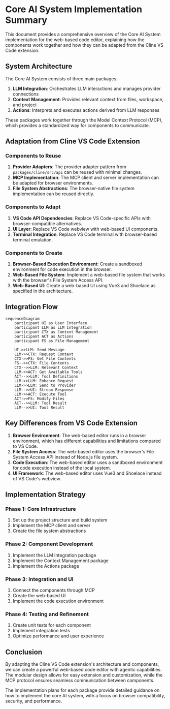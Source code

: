 # Core AI System Implementation Summary

This document provides a comprehensive overview of the Core AI System implementation for the web-based code editor, explaining how the components work together and how they can be adapted from the Cline VS Code extension.

## System Architecture

The Core AI System consists of three main packages:

1. **LLM Integration**: Orchestrates LLM interactions and manages provider connections
2. **Context Management**: Provides relevant context from files, workspace, and project
3. **Actions**: Interprets and executes actions derived from LLM responses

These packages work together through the Model Context Protocol (MCP), which provides a standardized way for components to communicate.

## Adaptation from Cline VS Code Extension

### Components to Reuse

1. **Provider Adapters**: The provider adapter pattern from `packages/cline/src/api` can be reused with minimal changes.
2. **MCP Implementation**: The MCP client and server implementation can be adapted for browser environments.
3. **File System Abstractions**: The browser-native file system implementation can be reused directly.

### Components to Adapt

1. **VS Code API Dependencies**: Replace VS Code-specific APIs with browser-compatible alternatives.
2. **UI Layer**: Replace VS Code webview with web-based UI components.
3. **Terminal Integration**: Replace VS Code terminal with browser-based terminal emulation.

### Components to Create

1. **Browser-Based Execution Environment**: Create a sandboxed environment for code execution in the browser.
2. **Web-Based File System**: Implement a web-based file system that works with the browser's File System Access API.
3. **Web-Based UI**: Create a web-based UI using Vue3 and Shoelace as specified in the architecture.

## Integration Flow

```mermaid
sequenceDiagram
    participant UI as User Interface
    participant LLM as LLM Integration
    participant CTX as Context Management
    participant ACT as Actions
    participant FS as File Management

    UI->>LLM: Send Message
    LLM->>CTX: Request Context
    CTX->>FS: Get File Contents
    FS-->>CTX: File Contents
    CTX-->>LLM: Relevant Context
    LLM->>ACT: Get Available Tools
    ACT-->>LLM: Tool Definitions
    LLM->>LLM: Enhance Request
    LLM->>LLM: Send to Provider
    LLM-->>UI: Stream Response
    LLM->>ACT: Execute Tool
    ACT->>FS: Modify Files
    ACT-->>LLM: Tool Result
    LLM-->>UI: Tool Result
```

## Key Differences from VS Code Extension

1. **Browser Environment**: The web-based editor runs in a browser environment, which has different capabilities and limitations compared to VS Code.
2. **File System Access**: The web-based editor uses the browser's File System Access API instead of Node.js file system.
3. **Code Execution**: The web-based editor uses a sandboxed environment for code execution instead of the local system.
4. **UI Framework**: The web-based editor uses Vue3 and Shoelace instead of VS Code's webview.

## Implementation Strategy

### Phase 1: Core Infrastructure

1. Set up the project structure and build system
2. Implement the MCP client and server
3. Create the file system abstractions

### Phase 2: Component Development

1. Implement the LLM Integration package
2. Implement the Context Management package
3. Implement the Actions package

### Phase 3: Integration and UI

1. Connect the components through MCP
2. Create the web-based UI
3. Implement the code execution environment

### Phase 4: Testing and Refinement

1. Create unit tests for each component
2. Implement integration tests
3. Optimize performance and user experience

## Conclusion

By adapting the Cline VS Code extension's architecture and components, we can create a powerful web-based code editor with agentic capabilities. The modular design allows for easy extension and customization, while the MCP protocol ensures seamless communication between components.

The implementation plans for each package provide detailed guidance on how to implement the core AI system, with a focus on browser compatibility, security, and performance.
